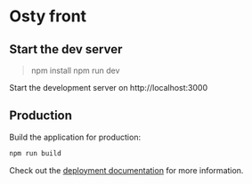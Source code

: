 # Osty front

## Start the dev server
> npm install
> npm run dev

Start the development server on http://localhost:3000

## Production

Build the application for production:

```bash
npm run build
```

Check out the [deployment documentation](https://nuxt.com/docs/getting-started/deployment) for more information.
